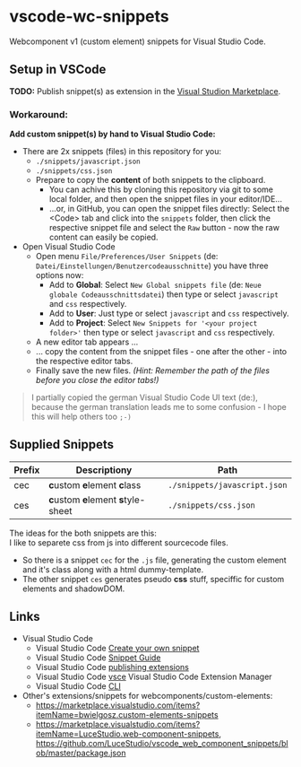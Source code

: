 # vscode-wc-snippets

Webcomponent v1 (custom element) snippets for Visual Studio Code.

## Setup in VSCode

__TODO:__ Publish snippet(s) as extension in the [Visual Studion Marketplace](https://marketplace.visualstudio.com/VSCode).

### Workaround:

__Add custom snippet(s) by hand to Visual Studio Code:__

* There are 2x snippets (files) in this repository for you:
    + ``./snippets/javascript.json``
    + ``./snippets/css.json``
    + Prepare to copy the __content__ of both snippets to the clipboard.
        - You can achive this by cloning this repository via git to some local folder, and then open the snippet files in your editor/IDE...
        - ...or, in GitHub, you can open the snippet files directly: Select the \<Code\> tab and click into the ``snippets`` folder, then click the respective snippet file and select the ``Raw`` button - now the raw content can easily be copied.
* Open Visual Studio Code
    + Open menu ``File/Preferences/User Snippets`` (de: ``Datei/Einstellungen/Benutzercodeausschnitte``)  you have three options now: 
        - Add to __Global__: Select ``New Global snippets file`` (de: ``Neue globale Codeausschnittsdatei``) then type or select ``javascript`` and ``css`` respectively.
        - Add to __User__: Just type or select ``javascript`` and ``css`` respectively.
        - Add to __Project__: Select ``New Snippets for '<your project folder>'`` then type or select ``javascript`` and ``css`` respectively.
    + A new editor tab appears ...
    + ... copy the content from the snippet files - one after the other - into the respective editor tabs.
    + Finally save the new files. *(Hint: Remember the path of the files before you close the editor tabs!)*

> I partially copied the german Visual Studio Code UI text (de:), because the german translation leads me to some confusion - I hope this will help others too ``;-)``

## Supplied Snippets

| Prefix | Descriptiony | Path |
| --- | --- | --- |
| cec | <b>c</b>ustom <b>e</b>lement <b>c</b>lass | ``./snippets/javascript.json`` |
| ces | <b>c</b>ustom <b>e</b>lement <b>s</b>tyle-sheet | ``./snippets/css.json`` |

The ideas for the both snippets are this:  
I like to separete css from js into different sourcecode files.

* So there is a snippet ``cec`` for the ``.js`` file, generating the custom element and it's class along with a html dummy-template.  
* The other snippet ``ces`` generates pseudo __css__ stuff, speciffic for custom elements and shadowDOM.


## Links

* Visual Studio Code
  + Visual Studio Code [Create your own snippet](https://code.visualstudio.com/docs/editor/userdefinedsnippets)
  + Visual Studio Code [Snippet Guide](https://code.visualstudio.com/api/language-extensions/snippet-guide)
  + Visual Studio Code [publishing extensions](https://code.visualstudio.com/api/working-with-extensions/publishing-extension)
  + Visual Studio Code [vsce](https://github.com/microsoft/vscode-vsce) Visual Studio Code Extension Manager
  + Visual Studio Code [CLI](https://code.visualstudio.com/docs/editor/command-line)
* Other's extensions/snippets for webcomponents/custom-elements:
  + https://marketplace.visualstudio.com/items?itemName=bwielgosz.custom-elements-snippets
  + https://marketplace.visualstudio.com/items?itemName=LuceStudio.web-component-snippets, https://github.com/LuceStudio/vscode_web_component_snippets/blob/master/package.json
